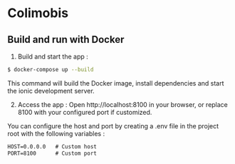 # Colimobis

## Build and run with Docker
1. Build and start the app :
```sh
$ docker-compose up --build
```

This command will build the Docker image, install dependencies and start the ionic development server.

2. Access the app :
Open http://localhost:8100 in your browser, or replace 8100 with your configured port if customized.

You can configure the host and port by creating a .env file in the project root with the following variables : 

```txt
HOST=0.0.0.0   # Custom host
PORT=8100      # Custom port
```